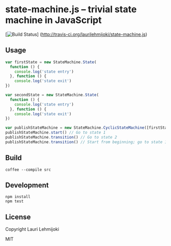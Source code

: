 # state-machine.js – trivial state machine in JavaScript

[![Build Status](https://secure.travis-ci.org/laurilehmijoki/state-machine.js.png)] (http://travis-ci.org/laurilehmijoki/state-machine.js)

## Usage

````javascript
var firstState = new StateMachine.State(
  function () {
    console.log('state entry')
  }, function () {
    console.log('state exit')
})

var secondState = new StateMachine.State(
  function () {
    console.log('state entry')
  }, function () {
    console.log('state exit')
})

var publishStateMachine = new StateMachine.CyclicStateMachine([firstState, secondState])
publishStateMachine.start() // Go to state 1
publishStateMachine.transition() // Go to state 2
publishStateMachine.transition() // Start from beginning; go to state 1
````

## Build

    coffee --compile src

## Development

    npm install
    npm test

## License

Copyright Lauri Lehmijoki

MIT
